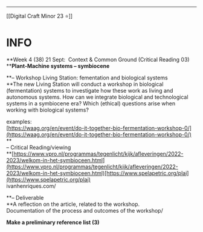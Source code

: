 ___
[[Digital Craft Minor 23 ⭐]]
# INFO

**Week 4 (38) 21 Sept:  Context & Common Ground (Critical Reading 03)  
****Plant-Machine systems – symbiocene**

**– Workshop Living Station: fementation and biological systems  
**The new Living Station will conduct a workshop in biological (fermentation) systems to investigate how these work as living and autonomous systems. How can we integrate biological and technological systems in a symbiocene era? Which (ethical) questions arise when working with biological systems?

examples:  
[https://waag.org/en/event/do-it-together-bio-fermentation-workshop-0/](https://waag.org/en/event/do-it-together-bio-fermentation-workshop-0/)  
**  
– Critical Reading/viewing  
**[https://www.vpro.nl/programmas/tegenlicht/kijk/afleveringen/2022-2023/welkom-in-het-symbioceen.html](https://www.vpro.nl/programmas/tegenlicht/kijk/afleveringen/2022-2023/welkom-in-het-symbioceen.html)[https://www.spelapetric.org/plai](https://www.spelapetric.org/plai)  
ivanhenriques.com/

**– Deliverable  
**A reflection on the article, related to the workshop.  
Documentation of the process and outcomes of the workshop/

**Make a preliminary reference list (3)**